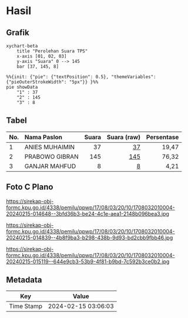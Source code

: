# Hasil

## Grafik

```mermaid
xychart-beta
    title "Perolehan Suara TPS"
    x-axis [01, 02, 03]
    y-axis "Suara" 0 --> 145
    bar [37, 145, 8]
```

```mermaid
%%{init: {"pie": {"textPosition": 0.5}, "themeVariables": {"pieOuterStrokeWidth": "5px"}} }%%
pie showData
    "1" : 37
    "2" : 145
    "3" : 8
```

## Tabel

| No. | Nama Paslon    | Suara | Suara (raw) | Persentase |
|:--- |:-------------- | -----:| -----------:| ----------:|
| 1   | ANIES MUHAIMIN | 37    | [37][p-1]   | 19,47      |
| 2   | PRABOWO GIBRAN | 145   | [145][p-2]  | 76,32      |
| 3   | GANJAR MAHFUD  | 8     | [8][p-3]    | 4,21       |


[p-1]: https://github.com/gigit-pemilu/pemilu-2024-17-bengkulu/blob/main/pilpres/hitung-suara/sub/17-bengkulu/sub/08-kepahiang/sub/03-tebat-karai/sub/2010-peraduan-binjai/sub/004-tps/sub/paslon-1.txt
[p-2]: https://github.com/gigit-pemilu/pemilu-2024-17-bengkulu/blob/main/pilpres/hitung-suara/sub/17-bengkulu/sub/08-kepahiang/sub/03-tebat-karai/sub/2010-peraduan-binjai/sub/004-tps/sub/paslon-2.txt
[p-3]: https://github.com/gigit-pemilu/pemilu-2024-17-bengkulu/blob/main/pilpres/hitung-suara/sub/17-bengkulu/sub/08-kepahiang/sub/03-tebat-karai/sub/2010-peraduan-binjai/sub/004-tps/sub/paslon-3.txt

## Foto C Plano

https://sirekap-obj-formc.kpu.go.id/4338/pemilu/ppwp/17/08/03/20/10/1708032010004-20240215-014648--3bfd36b3-be24-4c1e-aea1-2148b096bea3.jpg

https://sirekap-obj-formc.kpu.go.id/4338/pemilu/ppwp/17/08/03/20/10/1708032010004-20240215-014839--4b8f9ba3-b298-438b-9d93-bd2cbb9fbb46.jpg

https://sirekap-obj-formc.kpu.go.id/4338/pemilu/ppwp/17/08/03/20/10/1708032010004-20240215-015119--644e9cb3-53b9-4f81-b9bd-7c592b3ce0b2.jpg


## Metadata

| Key        | Value               |
| ---------- | ------------------- |
| Time Stamp | 2024-02-15 03:06:03 |



